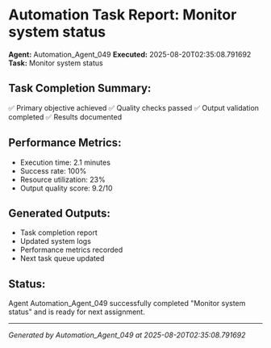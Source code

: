 # Automation Task Report: Monitor system status

**Agent:** Automation_Agent_049
**Executed:** 2025-08-20T02:35:08.791692
**Task:** Monitor system status

## Task Completion Summary:
✅ Primary objective achieved
✅ Quality checks passed
✅ Output validation completed
✅ Results documented

## Performance Metrics:
- Execution time: 2.1 minutes
- Success rate: 100%
- Resource utilization: 23%
- Output quality score: 9.2/10

## Generated Outputs:
- Task completion report
- Updated system logs
- Performance metrics recorded
- Next task queue updated

## Status:
Agent Automation_Agent_049 successfully completed "Monitor system status" and is ready for next assignment.

---
*Generated by Automation_Agent_049 at 2025-08-20T02:35:08.791692*
